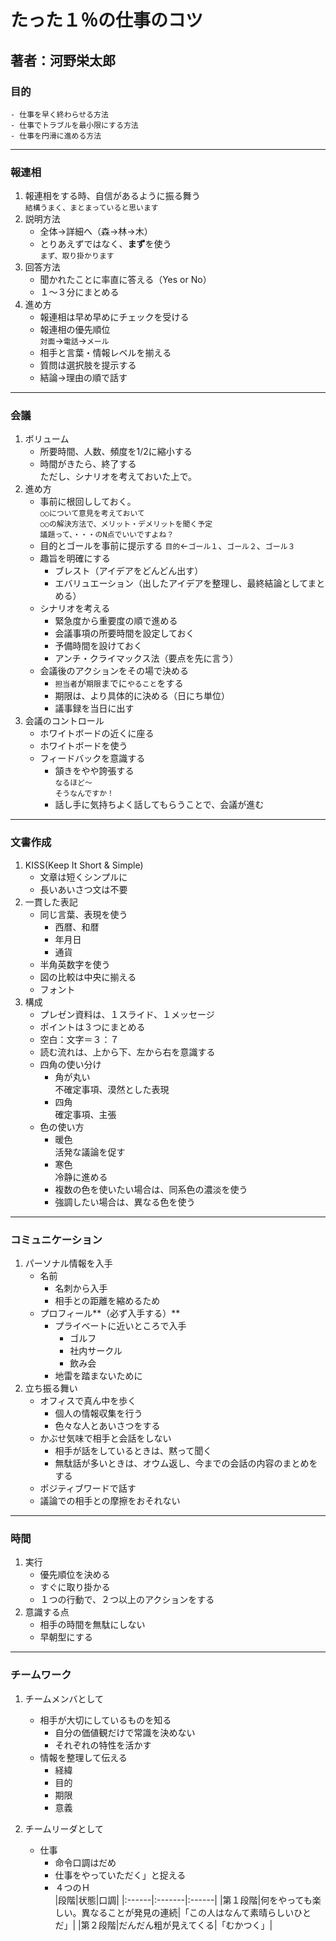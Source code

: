 # たった１％の仕事のコツ
## 著者：河野栄太郎
### 目的  
    - 仕事を早く終わらせる方法
    - 仕事でトラブルを最小限にする方法
    - 仕事を円滑に進める方法
---
### 報連相
1. 報連相をする時、自信があるように振る舞う  
```結構うまく、まとまっていると思います```
1. 説明方法
    - 全体→詳細へ（森→林→木）  
    - とりあえずではなく、**まず**を使う  
  ```まず、取り掛かります```
1. 回答方法  
    - 聞かれたことに率直に答える（Yes or No）  
    - １～３分にまとめる  
1. 進め方  
    - 報連相は早め早めにチェックを受ける  
    - 報連相の優先順位  
    ```対面```→```電話```→```メール```
    - 相手と言葉・情報レベルを揃える  
    - 質問は選択肢を提示する  
    - 結論→理由の順で話す  
---
### 会議
1. ボリューム
    - 所要時間、人数、頻度を1/2に縮小する
    - 時間がきたら、終了する  
    ただし、シナリオを考えておいた上で。
1. 進め方
    - 事前に根回ししておく。  
    ```○○について意見を考えておいて```  
    ```○○の解決方法で、メリット・デメリットを聞く予定```  
    ```議題って、・・・のN点でいいですよね？```
    - 目的とゴールを事前に提示する
    ```目的```←```ゴール１```、```ゴール２```、```ゴール３```
    - 趣旨を明確にする
        - ブレスト（アイデアをどんどん出す）
        - エバリュエーション（出したアイデアを整理し、最終結論としてまとめる）
    - シナリオを考える
        - 緊急度から重要度の順で進める
        - 会議事項の所要時間を設定しておく
        - 予備時間を設けておく
        - アンチ・クライマックス法（要点を先に言う）
     - 会議後のアクションをその場で決める
        - ```担当者```が```期限```までに```やること```をする
        - 期限は、より具体的に決める（日にち単位）
        - 議事録を当日に出す
1. 会議のコントロール
    - ホワイトボードの近くに座る
    - ホワイトボードを使う
    - フィードバックを意識する
        - 頷きをやや誇張する  
        ```なるほど～```  
        ```そうなんですか！```  
        - 話し手に気持ちよく話してもらうことで、会議が進む
---
### 文書作成
1. KISS(Keep It Short & Simple)
    - 文章は短くシンプルに
    - 長いあいさつ文は不要
1. 一貫した表記
    - 同じ言葉、表現を使う
        - 西暦、和暦
        - 年月日
        - 通貨
    - 半角英数字を使う
    - 図の比較は中央に揃える
    - フォント
1. 構成
    - プレゼン資料は、１スライド、１メッセージ
    - ポイントは３つにまとめる
    - 空白：文字＝３：７
    - 読む流れは、上から下、左から右を意識する
    - 四角の使い分け
        - 角が丸い  
        不確定事項、漠然とした表現
        - 四角  
        確定事項、主張
    - 色の使い方
        - 暖色  
        活発な議論を促す
        - 寒色  
        冷静に進める
        - 複数の色を使いたい場合は、同系色の濃淡を使う
        - 強調したい場合は、異なる色を使う
---
### コミュニケーション
1. パーソナル情報を入手
    - 名前
        - 名刺から入手
        - 相手との距離を縮めるため
    - プロフィール**（必ず入手する）**
        - プライベートに近いところで入手
            - ゴルフ
            - 社内サークル
            - 飲み会
        - 地雷を踏まないために
1. 立ち振る舞い
    - オフィスで真ん中を歩く  
        - 個人の情報収集を行う
        - 色々な人とあいさつをする
    - かぶせ気味で相手と会話をしない
        - 相手が話をしているときは、黙って聞く
        - 無駄話が多いときは、オウム返し、今までの会話の内容のまとめをする
    - ポジティブワードで話す
    - 議論での相手との摩擦をおそれない

---
### 時間
1. 実行
    - 優先順位を決める
    - すぐに取り掛かる
    - １つの行動で、２つ以上のアクションをする
1. 意識する点
    - 相手の時間を無駄にしない 
    - 早朝型にする


---
### チームワーク
1. チームメンバとして
    - 相手が大切にしているものを知る
        - 自分の価値観だけで常識を決めない
        - それぞれの特性を活かす
    - 情報を整理して伝える
        - 経緯
        - 目的
        - 期限
        - 意義

1. チームリーダとして
    - 仕事
        - 命令口調はだめ
        - 仕事をやっていただく」と捉える
        - ４つのＨ  
        |段階|状態|口調|
        |:------|:-------|:------|
        |第１段階|何をやっても楽しい。異なることが発見の連続|「この人はなんて素晴らしいひとだ」|
        |第２段階|だんだん粗が見えてくる|「むかつく」|
        
